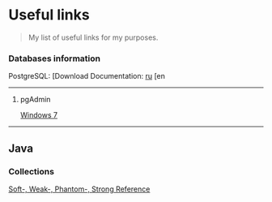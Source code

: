# Useful links
>My list of useful links for my purposes.


### Databases information
PostgreSQL:
   [Download
Documentation:
   [ru](https://postgrespro.ru/docs/postgresql)
   [en
***

1. pgAdmin


   [Windows 7](https://www.postgresql.org/ftp/pgadmin/pgadmin4/v4.30/windows/)
   
***

## Java

### Collections
[Soft-, Weak-, Phantom-, Strong Reference](https://habr.com/ru/post/169883/)
